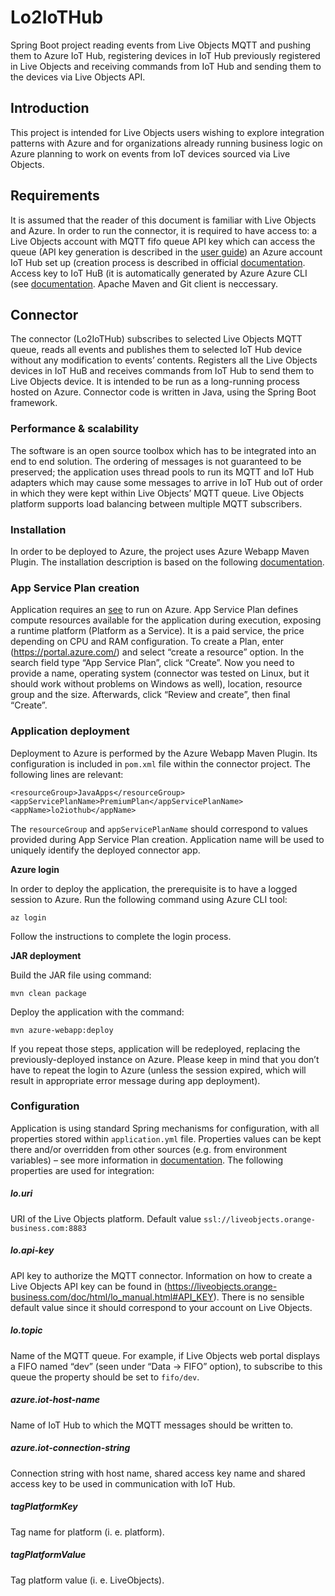# Lo2IoTHub

Spring Boot project reading events from Live Objects MQTT and pushing them to Azure IoT Hub, registering devices in IoT Hub previously registered in Live Objects and receiving commands from IoT Hub and sending them to the devices via Live Objects API.

## Introduction

This project is intended for Live Objects users wishing to explore integration patterns with Azure and for organizations already running business logic on Azure planning to work on events from IoT devices sourced via Live Objects.

## Requirements

It is assumed that the reader of this document is familiar with Live Objects and Azure. In order to run the connector, it is required to have access to: a Live Objects account with MQTT fifo queue API key which can access the queue (API key generation is described in the [user guide](https://liveobjects.orange-business.com/cms/app/uploads/EN_User-guide-Live-Objects-4.pdf))
an Azure account IoT Hub set up (creation process is described in official [documentation](https://docs.microsoft.com/en-us/azure/iot-hub/). Access key to IoT HuB (it is automatically generated by Azure Azure CLI (see [documentation](https://docs.microsoft.com/en-us/cli/azure/?view=azure-cli-latest). Apache Maven and Git client is neccessary.

## Connector

The connector (Lo2IoTHub) subscribes to selected Live Objects MQTT queue, reads all events and publishes them to selected IoT Hub device without any modification to events’ contents. Registers all the Live Objects devices in IoT HuB and receives commands from IoT Hub to send them to Live Objects device. It is intended to be run as a long-running process hosted on Azure. Connector code is written in Java, using the Spring Boot framework. 
 
### Performance & scalability

The software is an open source toolbox which has to be integrated into an end to end solution. The ordering of messages is not guaranteed to be preserved; the application uses thread pools to run its MQTT and IoT Hub adapters which may cause some messages to arrive in IoT Hub out of order in which they were kept within Live Objects’ MQTT queue.
Live Objects platform supports load balancing between multiple MQTT subscribers.

### Installation

In order to be deployed to Azure, the project uses Azure Webapp Maven Plugin. The installation description is based on the following [documentation](https://docs.microsoft.com/en-us/java/azure/spring-framework/deploy-spring-boot-java-app-with-maven-plugin).

### App Service Plan creation

Application requires an [see](https://docs.microsoft.com/en-us/azure/app-service/overview-hosting-plans) to run on Azure. App Service Plan defines compute resources available for the application during execution, exposing a runtime platform (Platform as a Service). It is a paid service, the price depending on CPU and RAM configuration.
To create a Plan, enter (https://portal.azure.com/) and select “create a resource” option. In the search field type “App Service Plan”, click “Create”. Now you need to provide a name, operating system (connector was tested on Linux, but it should work without problems on Windows as well), location, resource group and the size. Afterwards, click “Review and create”, then final “Create”.

### Application deployment

Deployment to Azure is performed by the Azure Webapp Maven Plugin. Its configuration is included in `pom.xml` file within the connector project.
The following lines are relevant:
```
<resourceGroup>JavaApps</resourceGroup>
<appServicePlanName>PremiumPlan</appServicePlanName>
<appName>lo2iothub</appName>
```
The `resourceGroup` and `appServicePlanName` should correspond to values provided during App Service Plan creation. Application name will be used to uniquely identify the deployed connector app.

**Azure login**

In order to deploy the application, the prerequisite is to have a logged session to Azure. Run the following command using Azure CLI tool:
```
az login
```
Follow the instructions to complete the login process. 

**JAR deployment**

Build the JAR file using command:
```
mvn clean package
```
Deploy the application with the command:
```
mvn azure-webapp:deploy
```

If you repeat those steps, application will be redeployed, replacing the previously-deployed instance on Azure. Please keep in mind that you don’t have to repeat the login to Azure (unless the session expired, which will result in appropriate error message during app deployment).

### Configuration

Application is using standard Spring mechanisms for configuration, with all properties stored within `application.yml` file. Properties values can be kept there and/or overridden from other sources (e.g. from environment variables) – see more information in [documentation](https://docs.spring.io/spring-boot/docs/current/reference/html/boot-features-external-config.html). The following properties are used for integration:
##### lo.uri
URI of the Live Objects platform.
Default value `ssl://liveobjects.orange-business.com:8883`
##### lo.api-key
API key to authorize the MQTT connector. Information on how to create a Live Objects API key can be found in (https://liveobjects.orange-business.com/doc/html/lo_manual.html#API_KEY). 
There is no sensible default value since it should correspond to your account on Live Objects.
##### lo.topic
Name of the MQTT queue. For example, if Live Objects web portal displays a FIFO named “dev” (seen under “Data -> FIFO” option), to subscribe to this queue the property should be set to `fifo/dev`.
##### azure.iot-host-name
Name of IoT Hub to which the MQTT messages should be written to.
##### azure.iot-connection-string
Connection string with host name, shared access key name and shared access key to be used in communication with IoT Hub.
##### tagPlatformKey
Tag name for platform (i. e. platform).
##### tagPlatformValue
Tag platform value (i. e. LiveObjects).